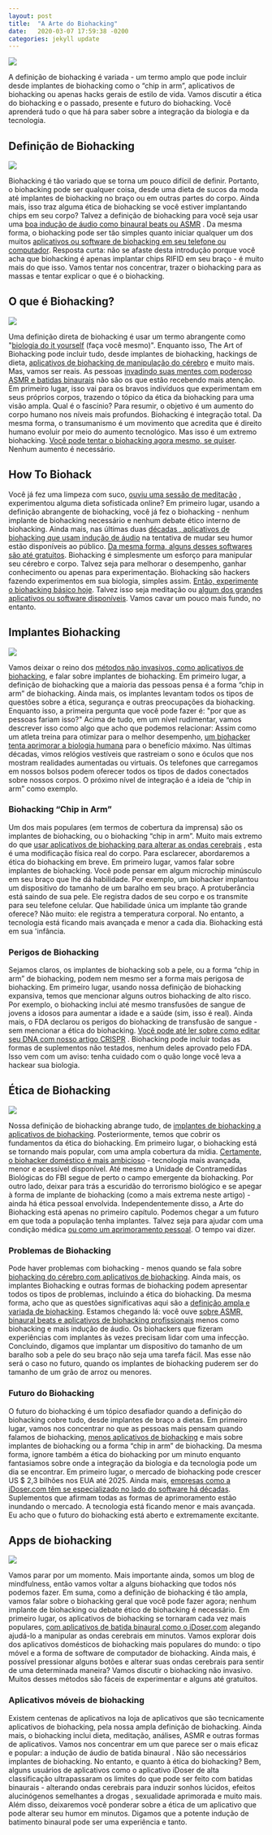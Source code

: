 ```yaml
---
layout: post
title:  "A Arte do Biohacking"
date:   2020-03-07 17:59:38 -0200
categories: jekyll update
---
```


![](https://www.binauralblog.com/wp-content/uploads/2020/10/TheArtOfBiohacking.jpg)

A definição de biohacking é variada - um termo amplo que pode incluir desde implantes de biohacking como o “chip in arm”, aplicativos de biohacking ou apenas hacks gerais de estilo de vida. Vamos discutir a ética do biohacking e o passado, presente e futuro do biohacking. Você aprenderá tudo o que há para saber sobre a integração da biologia e da tecnologia.

## Definição de Biohacking

![](https://www.binauralblog.com/wp-content/uploads/2020/10/Biohacking_Definition.jpg)


Biohacking é tão variado que se torna um pouco difícil de definir. Portanto, o biohacking pode ser qualquer coisa, desde uma dieta de sucos da moda até implantes de biohacking no braço ou em outras partes do corpo. Ainda mais, isso traz alguma ética de biohacking se você estiver implantando chips em seu corpo? Talvez a definição de biohacking para você seja usar uma [boa indução de áudio como binaural beats ou ASMR](https://www.binauralblog.com/brain-entrainment-music) . Da mesma forma, o biohacking pode ser tão simples quanto iniciar qualquer um dos muitos [aplicativos ou software de biohacking em seu telefone ou computador](https://www.binauralblog.com/mindful-productivity-software). Resposta curta: não se afaste desta introdução porque você acha que biohacking é apenas implantar chips RIFID em seu braço - é muito mais do que isso. Vamos tentar nos concentrar, trazer o biohacking para as massas e tentar explicar o que é o biohacking.

## O que é Biohacking?

![](https://www.binauralblog.com/wp-content/uploads/2020/10/BiohackingMusicBlog.jpg)


Uma definição direta de biohacking é usar um termo abrangente como "[biologia do it yourself](https://www.binauralblog.com/how-to-improve-intuition) (faça você mesmo)". Enquanto isso, The Art of Biohacking pode incluir tudo, desde implantes de biohacking, hackings de dieta, [aplicativos de biohacking de manipulação do cérebro](https://www.binauralblog.com/brief-history-of-binaural-beats) e muito mais. Mas, vamos ser reais. As pessoas [invadindo suas mentes com poderoso ASMR e batidas binaurais](https://i-doser.com/) não são os que estão recebendo mais atenção. Em primeiro lugar, isso vai para os bravos indivíduos que experimentam em seus próprios corpos, trazendo o tópico da ética da biohacking para uma visão ampla. Qual é o fascínio? Para resumir, o objetivo é um aumento do corpo humano nos níveis mais profundos. Biohacking é integração total. Da mesma forma, o transumanismo é um movimento que acredita que é direito humano evoluir por meio do aumento tecnológico. Mas isso é um extremo biohacking. [Você pode tentar o biohacking agora mesmo, se quiser](https://www.binauralblog.com/mindfulness-radio). Nenhum aumento é necessário.


## How To Biohack

Você já fez uma limpeza com suco, [ouviu uma sessão de meditação](https://www.binauralblog.com/binaural-beats-for-anxiety) , experimentou alguma dieta sofisticada online? Em primeiro lugar, usando a definição abrangente de biohacking, você já fez o biohacking - nenhum implante de biohacking necessário e nenhum debate ético interno de biohacking. Ainda mais, nas últimas duas [décadas , aplicativos de biohacking que usam indução de áudio](https://i-doser.com/) na tentativa de mudar seu humor estão disponíveis ao público. [Da mesma forma, alguns desses softwares são até gratuitos](https://i-doser.com/software.html). Biohacking é simplesmente um esforço para manipular seu cérebro e corpo. Talvez seja para melhorar o desempenho, ganhar conhecimento ou apenas para experimentação. Biohacking são hackers fazendo experimentos em sua biologia, simples assim. [Então, experimente o biohacking básico hoje](https://www.binauralblog.com/one-minute-mindful-meditation). Talvez isso seja meditação ou [algum dos grandes aplicativos ou software disponíveis](https://i-doser.com/). Vamos cavar um pouco mais fundo, no entanto.

## Implantes Biohacking


![](https://www.binauralblog.com/wp-content/uploads/2020/10/Biohacking_Implants.jpg)

Vamos deixar o reino dos [métodos não invasivos, como aplicativos de biohacking](https://www.binauralblog.com/binaural-beats-changed-my-life), e falar sobre implantes de biohacking. Em primeiro lugar, a definição de biohacking que a maioria das pessoas pensa é a forma “chip in arm” de biohacking. Ainda mais, os implantes levantam todos os tipos de questões sobre a ética, segurança e outras preocupações da biohacking. Enquanto isso, a primeira pergunta que você pode fazer é: "por que as pessoas fariam isso?" Acima de tudo, em um nível rudimentar, vamos descrever isso como algo que acho que podemos relacionar: Assim como um atleta treina para otimizar para o melhor desempenho, [um biohacker tenta aprimorar a biologia humana](https://www.binauralblog.com/learn-chakra-balancing) para o benefício máximo. Nas últimas décadas, vimos relógios vestíveis que rastreiam o sono e óculos que nos mostram realidades aumentadas ou virtuais. Os telefones que carregamos em nossos bolsos podem oferecer todos os tipos de dados conectados sobre nossos corpos. O próximo nível de integração é a ideia de “chip in arm” como exemplo.


### Biohacking “Chip in Arm”

Um dos mais populares (em termos de cobertura da imprensa) são os implantes de biohacking, ou o biohacking “chip in arm”. Muito mais extremo do que [usar aplicativos de biohacking para alterar as ondas cerebrais](https://www.binauralblog.com/silence-your-mind) , esta é uma modificação física real do corpo. Para esclarecer, abordaremos a ética do biohacking em breve. Em primeiro lugar, vamos falar sobre implantes de biohacking. Você pode pensar em algum microchip minúsculo em seu braço que lhe dá habilidade. Por exemplo, um biohacker implantou um dispositivo do tamanho de um baralho em seu braço. A protuberância está saindo de sua pele. Ele registra dados de seu corpo e os transmite para seu telefone celular. Que habilidade única um implante tão grande oferece? Não muito: ele registra a temperatura corporal. No entanto, a tecnologia está ficando mais avançada e menor a cada dia. Biohacking está em sua 'infância.


### Perigos de Biohacking

Sejamos claros, os implantes de biohacking sob a pele, ou a forma “chip in arm” de biohacking, podem nem mesmo ser a forma mais perigosa de biohacking. Em primeiro lugar, usando nossa definição de biohacking expansiva, temos que mencionar alguns outros biohacking de alto risco. Por exemplo, o biohacking inclui até mesmo transfusões de sangue de jovens a idosos para aumentar a idade e a saúde (sim, isso é real). Ainda mais, o FDA declarou os perigos do biohacking de transfusão de sangue - sem mencionar a ética do biohacking. [Você pode até ler sobre como editar seu DNA com nosso artigo CRISPR](https://www.binauralblog.com/diy-gene-editing) . Biohacking pode incluir todas as formas de suplementos não testados, nenhum deles aprovado pelo FDA. Isso vem com um aviso: tenha cuidado com o quão longe você leva a hackear sua biologia.

## Ética de Biohacking

![](https://www.binauralblog.com/wp-content/uploads/2020/10/Biohacking_Ethics.jpg)

Nossa definição de biohacking abrange tudo, de [implantes de biohacking a aplicativos de biohacking](https://www.binauralblog.com/binaural-brain-software). Posteriormente, temos que cobrir os fundamentos da ética do biohacking. Em primeiro lugar, o biohacking está se tornando mais popular, com uma ampla cobertura da mídia. [Certamente, o biohacker doméstico é mais ambicioso](https://www.binauralblog.com/mbti-test-to-find-personality-type) - tecnologia mais avançada, menor e acessível disponível. Até mesmo a Unidade de Contramedidas Biológicas do FBI segue de perto o campo emergente da biohacking. Por outro lado, deixar para trás a escuridão do terrorismo biológico e se apegar à forma de implante de biohacking (como a mais extrema neste artigo) - ainda há ética pessoal envolvida. Independentemente disso, a Arte do Biohacking está apenas no primeiro capítulo. Podemos chegar a um futuro em que toda a população tenha implantes. Talvez seja para ajudar com uma condição médica [ou como um aprimoramento pessoal](https://www.binauralblog.com/aura-color-meanings). O tempo vai dizer.

### Problemas de Biohacking

Pode haver problemas com biohacking - menos quando se fala sobre [biohacking do cérebro com aplicativos de biohacking](https://i-doser.com/). Ainda mais, os implantes Biohacking e outras formas de biohacking podem apresentar todos os tipos de problemas, incluindo a ética do biohacking. Da mesma forma, acho que as questões significativas aqui são a [definição ampla e variada de biohacking](https://www.binauralblog.com/exhaustive-guide-to-probiotics). Estamos chegando lá: você ouve [sobre ASMR, binaural beats e aplicativos de biohacking profissionais](https://www.binauralblog.com/virtual-meditation-environments) menos como biohacking e mais indução de áudio. Os biohackers que fizeram experiências com implantes às vezes precisam lidar com uma infecção. Concluindo, digamos que implantar um dispositivo do tamanho de um baralho sob a pele do seu braço não seja uma tarefa fácil. Mas esse não será o caso no futuro, quando os implantes de biohacking puderem ser do tamanho de um grão de arroz ou menores.


### Futuro do Biohacking

O futuro do biohacking é um tópico desafiador quando a definição do biohacking cobre tudo, desde implantes de braço a dietas. Em primeiro lugar, vamos nos concentrar no que as pessoas mais pensam quando falamos de biohacking, [menos aplicativos de biohacking](https://www.binauralblog.com/flotation-therapy-solutions) e mais sobre implantes de biohacking ou a forma “chip in arm” de biohacking. Da mesma forma, ignore também a ética do biohacking por um minuto enquanto fantasiamos sobre onde a integração da biologia e da tecnologia pode um dia se encontrar. Em primeiro lugar, o mercado de biohacking pode crescer US $ 2,3 bilhões nos EUA até 2025. Ainda mais, [empresas como a iDoser.com têm se especializado no lado do software há décadas](https://i-doser.com/). Suplementos que afirmam todas as formas de aprimoramento estão inundando o mercado. A tecnologia está ficando menor e mais avançada. Eu acho que o futuro do biohacking está aberto e extremamente excitante.

## Apps de biohacking

![](https://www.binauralblog.com/wp-content/uploads/2020/10/Biohacking_Apps.jpg)

Vamos parar por um momento. Mais importante ainda, somos um blog de mindfulness, então vamos voltar a alguns biohacking que todos nós podemos fazer. Em suma, como a definição de biohacking é tão ampla, vamos falar sobre o biohacking geral que você pode fazer agora; nenhum implante de biohacking ou debate ético de biohacking é necessário. Em primeiro lugar, os aplicativos de biohacking se tornaram cada vez mais populares, [com aplicativos de batida binaural como o iDoser.com](https://i-doser.com/) alegando ajudá-lo a manipular as ondas cerebrais em minutos. Vamos explorar dois dos aplicativos domésticos de biohacking mais populares do mundo: o tipo móvel e a forma de software de computador de biohacking. Ainda mais, é possível pressionar alguns botões e alterar suas ondas cerebrais para sentir de uma determinada maneira? Vamos discutir o biohacking não invasivo. Muitos desses métodos são fáceis de experimentar e alguns até gratuitos.

### Aplicativos móveis de biohacking

Existem centenas de aplicativos na loja de aplicativos que são tecnicamente aplicativos de biohacking, pela nossa ampla definição de biohacking. Ainda mais, o biohacking inclui dieta, meditação, análises, ASMR e outras formas de aplicativos. Vamos nos concentrar em um que parece ser o mais eficaz e popular: a indução de áudio de batida binaural . Não são necessários implantes de biohacking. No entanto, e quanto à ética do biohacking? Bem, alguns usuários de aplicativos como o aplicativo iDoser de alta classificação ultrapassaram os limites do que pode ser feito com batidas binaurais - alterando ondas cerebrais para induzir sonhos lúcidos, efeitos alucinógenos semelhantes a drogas , sexualidade aprimorada e muito mais. Além disso, deixaremos você ponderar sobre a ética de um aplicativo que pode alterar seu humor em minutos. Digamos que a potente indução de batimento binaural pode ser uma experiência e tanto.






